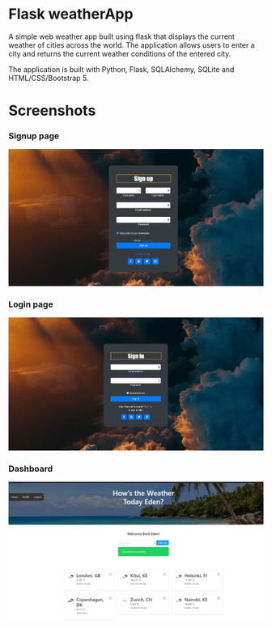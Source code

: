 # Flask weatherApp
 A simple web weather app built using flask that displays the current weather of cities across the world. The application allows users to enter a city and returns the current weather conditions of the entered city.

 The application is built with Python, Flask, SQLAlchemy, SQLite and HTML/CSS/Bootstrap 5.

 # Screenshots
 ### Signup page
 ![screenshot](screenshots/signup.png)

 ### Login page
 ![screenshot](screenshots/login.png)

 ### Dashboard
 ![screenshot](screenshots/home.png)
